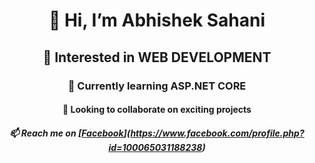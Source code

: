 <div align="center">

# 👋 Hi, I’m Abhishek Sahani

## 👀 Interested in WEB DEVELOPMENT

### 🌱 Currently learning ASP.NET CORE

#### 💞️ Looking to collaborate on exciting projects

##### 📫 Reach me on [[Facebook](https://www.facebook.com/abhisheksahani)](https://www.facebook.com/profile.php?id=100065031188238)

</div>


<!---
abhishekkumarsahani/abhishekkumarsahani is a ✨ special ✨ repository because its `README.md` (this file) appears on your GitHub profile.
You can click the Preview link to take a look at your changes.
--->
